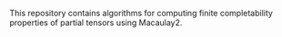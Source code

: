 This repository contains algorithms for computing finite completability properties of partial tensors using Macaulay2.
